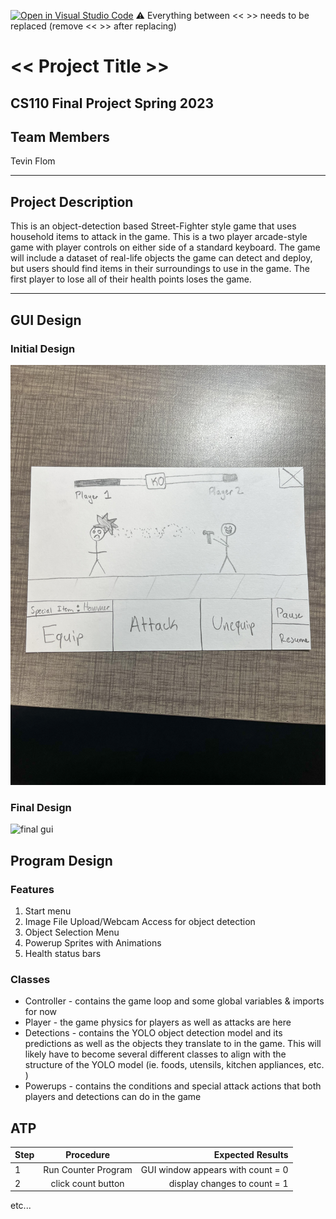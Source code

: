 [![Open in Visual Studio Code](https://classroom.github.com/assets/open-in-vscode-718a45dd9cf7e7f842a935f5ebbe5719a5e09af4491e668f4dbf3b35d5cca122.svg)](https://classroom.github.com/online_ide?assignment_repo_id=10900971&assignment_repo_type=AssignmentRepo)
:warning: Everything between << >> needs to be replaced (remove << >> after replacing)

# << Project Title >>
## CS110 Final Project  Spring 2023

## Team Members

Tevin Flom 

***

## Project Description

This is an object-detection based Street-Fighter style game that uses household items to attack in the game. This is a two player arcade-style game with player controls on either side of a standard keyboard. The game will include a dataset of real-life objects the game can detect and deploy, but users should find items in their surroundings to use in the game. The first player to lose all of their health points loses the game. 

***    

## GUI Design

### Initial Design

![initial gui](assets/gui.jpg)

### Final Design

![final gui](assets/finalgui.jpg)

## Program Design

### Features

1. Start menu
2. Image File Upload/Webcam Access for object detection
3. Object Selection Menu
4. Powerup Sprites with Animations 
5. Health status bars 

### Classes

- Controller - contains the game loop and some global variables & imports for now 
- Player - the game physics for players as well as attacks are here 
- Detections - contains the YOLO object detection model and its predictions as well as the objects they translate to in the game. This will likely have to become several different classes to align with the structure of the YOLO model (ie. foods, utensils, kitchen appliances, etc. )
- Powerups - contains the conditions and special attack actions that both players and detections can do in the game 


## ATP

| Step                 |Procedure             |Expected Results                   |
|----------------------|:--------------------:|----------------------------------:|
|  1                   | Run Counter Program  |GUI window appears with count = 0  |
|  2                   | click count button   | display changes to count = 1      |
etc...
